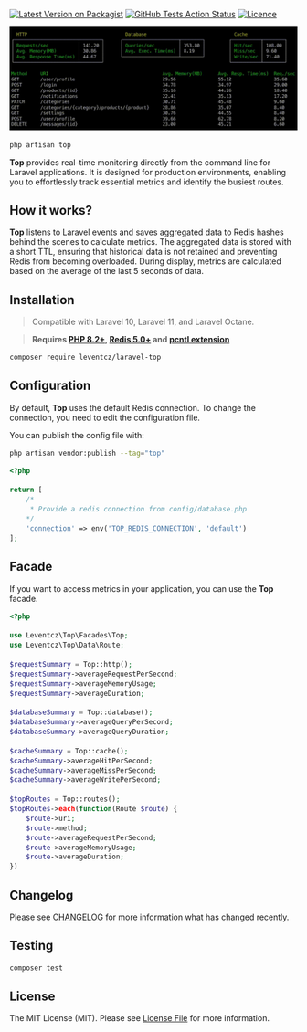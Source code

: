 [![Latest Version on Packagist](https://img.shields.io/packagist/v/leventcz/laravel-top.svg?style=flat-square)](https://packagist.org/packages/leventcz/laravel-top)
[![GitHub Tests Action Status](https://img.shields.io/github/actions/workflow/status/leventcz/laravel-top/tests.yml?branch=1.x&label=tests&style=flat-square)](https://github.com/leventcz/laravel-top/actions)
[![Licence](https://img.shields.io/github/license/leventcz/laravel-top.svg?style=flat-square)](https://github.com/leventcz/laravel-top/actions)

<p align="center"><img src="/art/top.gif" alt="Real-time monitoring with Laravel Top"></p>

```php
php artisan top
```
**Top** provides real-time monitoring directly from the command line for Laravel applications. It is designed for production environments, enabling you to effortlessly track essential metrics and identify the busiest routes.

## How it works?

**Top** listens to Laravel events and saves aggregated data to Redis hashes behind the scenes to calculate metrics. The aggregated data is stored with a short TTL, ensuring that historical data is not retained and preventing Redis from becoming overloaded. During display, metrics are calculated based on the average of the last 5 seconds of data.

## Installation

> Compatible with Laravel 10, Laravel 11, and Laravel Octane.

> **Requires [PHP 8.2+](https://php.net/releases/), [Redis 5.0+](https://redis.io) and [pcntl extension](https://www.php.net/manual/en/book.pcntl.php)**

```bash
composer require leventcz/laravel-top
```

## Configuration

By default, **Top** uses the default Redis connection. To change the connection, you need to edit the configuration file.

You can publish the config file with:

```bash
php artisan vendor:publish --tag="top"
```

```php
<?php

return [
    /*
     * Provide a redis connection from config/database.php
    */
    'connection' => env('TOP_REDIS_CONNECTION', 'default')
];

```

## Facade

If you want to access metrics in your application, you can use the **Top** facade.

```php
<?php

use Leventcz\Top\Facades\Top;
use Leventcz\Top\Data\Route;

$requestSummary = Top::http();
$requestSummary->averageRequestPerSecond;
$requestSummary->averageMemoryUsage;
$requestSummary->averageDuration;

$databaseSummary = Top::database();
$databaseSummary->averageQueryPerSecond;
$databaseSummary->averageQueryDuration;

$cacheSummary = Top::cache();
$cacheSummary->averageHitPerSecond;
$cacheSummary->averageMissPerSecond;
$cacheSummary->averageWritePerSecond;

$topRoutes = Top::routes();
$topRoutes->each(function(Route $route) {
    $route->uri;
    $route->method;
    $route->averageRequestPerSecond;
    $route->averageMemoryUsage;
    $route->averageDuration;
})
```
## Changelog

Please see [CHANGELOG](CHANGELOG.md) for more information what has changed recently.

## Testing

```bash
composer test
```

## License

The MIT License (MIT). Please see [License File](LICENSE.md) for more information.
